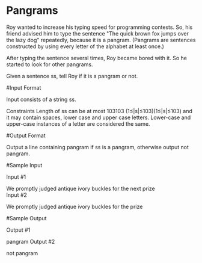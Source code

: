 # Pangrams

Roy wanted to increase his typing speed for programming contests. So, his friend advised him to type the sentence "The quick brown fox jumps over the lazy dog" repeatedly, because it is a pangram. (Pangrams are sentences constructed by using every letter of the alphabet at least once.)

After typing the sentence several times, Roy became bored with it. So he started to look for other pangrams.

Given a sentence ss, tell Roy if it is a pangram or not.

#Input Format

Input consists of a string ss.

Constraints 
Length of ss can be at most 103103 (1≤|s|≤103)(1≤|s|≤103) and it may contain spaces, lower case and upper case letters. Lower-case and upper-case instances of a letter are considered the same.

#Output Format

Output a line containing pangram if ss is a pangram, otherwise output not pangram.

#Sample Input

Input #1

We promptly judged antique ivory buckles for the next prize    
Input #2

We promptly judged antique ivory buckles for the prize    

#Sample Output

Output #1

pangram
Output #2

not pangram
